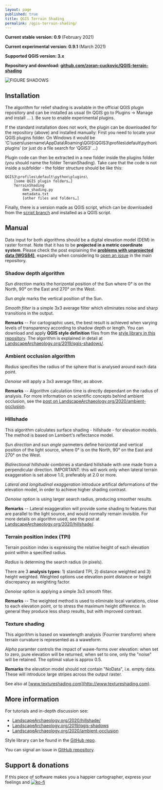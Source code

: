 ```yaml
---
layout: page
published: true
title: QGIS Terrain Shading 
permalink: /qgis-terrain-shading/
---
```


**Current stable version: 0.9** (February 2021)

**Current experimental version: 0.9.1** (March 2021)

**Supported QGIS version: 3.x**

**Repository and download: [github.com/zoran-cuckovic/QGIS-terrain-shading](https://github.com/zoran-cuckovic/QGIS-terrain-shading)**

![FIGURE SHADOWS](/Dalmacija.jpg)

## Installation

The algorithm for relief shading is available in the official QGIS plugin repository and can be installed as usual (In QGIS go to Plugins -> Manage and install … ). Be sure to enable experimental plugins. 

If the standard installation does not work, the plugin can be downloaded for the repository (above) and installed manually: 
First you need to locate your QGIS plugins folder. On Windows it would be ‘C:\users\username\AppData\Roaming\QGIS\QGIS3\profiles\default\python\plugins’ (or just do a file search for ‘QGIS3’ …)

Plugin code can then be extracted in a new folder inside the plugins folder (you should name the folder TerrainShading). Take care that the code is not inside a subfolder - the folder structure should be like this:

    QGIS3\profiles\default\python\plugins\
        [some QGIS plugin folders…]
        TerrainShading
            dem_shading.py
            metadata.txt
            [other files and folders…]


Finally, there is a version made as QGIS script, which can be downloaded from the [script branch](https://github.com/zoran-cuckovic/QGIS-terrain-shading/tree/script) and installed as a QGIS script. 

## Manual
Data input for both algorithms should be a digital elevation model (DEM) in raster format. Note that it has to be **projected in a metric coordinate system**. Please check the post explaining the [**problems with unprojected data (WGS84)**](https://landscapearchaeology.org/2020/wgs/), especially when considering to [open an issue](https://github.com/zoran-cuckovic/QGIS-terrain-shading/issues) in the main repository.

### Shadow depth algorithm

*Sun direction* marks the horizontal position of the Sun where 0° is on the North, 90° on the East and 270° on the West.

*Sun angle* marks the vertical position of the Sun. 

*Smooth filter* is a simple 3x3 average filter which eliminates noise and sharp transitions in the output. 

<!-- Two *analysis types* are available. The *shadow depth* will calculate the vertical difference between shadow surface and underlying terrain, while the *shadow length* will calculate the horizontal reach of the shadow. The reach is expressed as horizontal distance and not as slope length from the occlusion point to shadow tip.    -->

**Remarks** -- For cartographic uses, the best result is achieved when varying levels of transparency according to shadow depth or length. You can download and apply **QGIS style definition** files from the [style library in this repository](https://github.com/zoran-cuckovic/QGIS-terrain-shading/tree/styles).
The algorithm is explained in detail at [LandscapeArchaeology.org/2019/qgis-shadows/](https://LandscapeArchaeology.org/2019/qgis-shadows/).

<!--
The algorithm output may contain some sharp transitions or visible artefacts, especially when made for rugged terrain, over noisy elevation models, such as Lidar data, or over small scale models of urban architecture. A simple 3x3 average (smoothing) filter should be applied in these cases.   
-->

### Ambient occlusion algorithm
 
*Radius* specifies the radius of the sphere that is analysed around each data point. 

*Denoise* will apply a 3x3 average filter, as above. 

**Remarks** -- Algorithm calculation time is directly dependant on the radius of analysis.
For more information on scientific concepts behind ambient occlusion, see the [post on LandscapeArchaeology.org/2020/ambient-occlusion](https://LandscapeArchaeology.org/2020/ambient-occlusion).

### Hillshade 
This algorithm calculates surface shading - hillshade - for elevation models. The method is based on Lambert's reflectance model.

*Sun direction* and *sun angle* parmeters define horizontal and vertical position of the light source, where 0° is on the North, 90° on the East and 270° on the West.

*Bidirectional hillshade* combines a standard hillshade with one made from a perpendicular direction. IMPORTANT: this will work only when lateral terrain exaggeration is set above 1.0, preferably at 2.0 or more.

*Lateral and longitudinal exaggeration* introduce artifical deformations of the elevation model, in order to achieve higher shading contrast.

*Denoise* option is using larger search radius, producing smoother results. 

**Remarks** -- Lateral exaggeration will provide some shading to features that are parallel to the light source, and would normally remain invisible. For more details on algorithm used, see the post at [LandscapeArchaeology.org/2020/hillshade/](https://landscapearchaeology.org/2020/hillshade/).   

### Terrain position index (TPI)
Terrain position index is expressing the relative height of each elevation point within a specified radius. 
             
*Radius* is determing the search radius (in pixels).

There are 3 <b>analysis types</b>: 1) standard TPI, 2) distance weighted and 3) height weighted. Weighted options use elevation point distance or height discrepancy as weighting factor.   

*Denoise* option is applying a simple 3x3 smooth filter.

**Remarks** -- The weighted method is used to eliminate local variations, close to each elevation point, or to stress the maximum height difference. In general they produce less sharp results, but with improved contrast. 

### Texture shading 

This algorithm is based on wawelength analysis (Fourrier transform) where terrain curvature is represented as a waweform. 

*Alpha* paramter controls the impact of wawe-forms over elevation: when set to zero, pure elevation will be returned, when set to one, only the "noise" will be retained. The optimal value is approx 0.5.

**Remarks** the elevation model should not contain "NoData", i.e. empty data. These will introduce large stripes across the output raster. 

See also at [www.textureshading.com](http://www.textureshading.com).


## More information

For tutorials and in-depth discussion see: 
- [LandscapeArchaeology.org/2020/hillshade/](https://landscapearchaeology.org/2020/hillshade/) 
- [LandscapeArchaeology.org/2019/qgis-shadows](https://LandscapeArchaeology.org/2019/qgis-shadows/) 
- [LandscapeArchaeology.org/2020/ambient-occlusion](https://LandscapeArchaeology.org/2020/ambient-occlusion)

Style library can be found in the [GitHub repo](https://github.com/zoran-cuckovic/QGIS-terrain-shading/tree/styles).

You can signal an issue in [GitHub repository](https://github.com/zoran-cuckovic/QGIS-raster-shading/issues).

## Support & donations

If this piece of software makes you a happier cartographer, express your feelings and  [![ko-fi](https://www.ko-fi.com/img/githubbutton_sm.svg)](https://ko-fi.com/D1D41HYSW)
